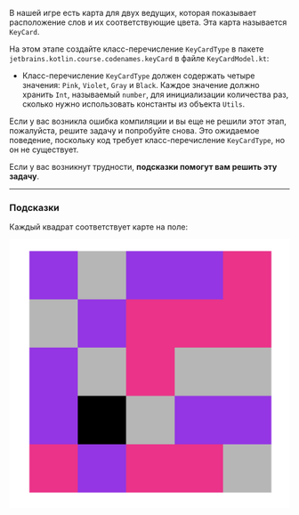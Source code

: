 В нашей игре есть карта для двух ведущих, которая показывает расположение слов и их соответствующие цвета. Эта карта называется `KeyCard`.

На этом этапе создайте класс-перечисление `KeyCardType` в пакете `jetbrains.kotlin.course.codenames.keyCard` в файле `KeyCardModel.kt`:

- Класс-перечисление `KeyCardType` должен содержать четыре значения: `Pink`, `Violet`, `Gray` и `Black`.
  Каждое значение должно хранить `Int`, называемый `number`, для инициализации количества раз, сколько нужно использовать константы из объекта `Utils`.

<div class="hint" title="Нажмите сюда, если возникла ошибка компиляции">

  Если у вас возникла ошибка компиляции и вы еще не решили этот этап, пожалуйста, решите задачу и попробуйте снова. 
  Это ожидаемое поведение, поскольку код требует класс-перечисление `KeyCardType`, но он не существует.
</div>

Если у вас возникнут трудности, **подсказки помогут вам решить эту задачу**.

----

### Подсказки

<div class="hint" title="Нажмите сюда, чтобы узнать, как выглядит KeyCard в игре">

Каждый квадрат соответствует карте на поле:

![Пример KeyCard](../../utils/src/main/resources/images/states/codenames/keycardSmall.png)
</div>